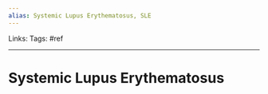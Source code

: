 ```yaml
---
alias: Systemic Lupus Erythematosus, SLE
---
```


Links: 
Tags: #ref

-----

# Systemic Lupus Erythematosus

